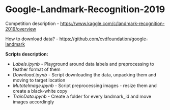 # Google-Landmark-Recognition-2019

Competition description - https://www.kaggle.com/c/landmark-recognition-2019/overview

How to download data? - https://github.com/cvdfoundation/google-landmark

<b>Scripts description:</b>
<ul>
  <li> <i>Labels.ipynb</i> - Playground around data labels and preprocessing to feather format of them </li>
  <li> <i>Download.ipynb</i> - Script downloading the data, unpacking them and moving to target location </li>
  <li> <i>MutateImage.ipynb</i> - Script preprocessing images - resize them and create a black-white copy </li>
  <li> <i>TrainData.ipynb</i> - Create a folder for every landmark_id and move images accordingly </li>
 </ul>
